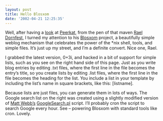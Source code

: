 ```yaml
---
layout: post
title: Hello Blosxom
date: '2002-04-21 12:25:35'
---
```



Well, after having a [look](http://www.pipetree.com/testwiki/Peerkat) at [Peerkat](http://www.oreillynet.com/%7Erael/lang/python/peerkat), from the pen of that maven [Rael Dornfest](http://www.oreillynet.com/%7Erael), I turned my attention to his [Blosxom](http://www.oreillynet.com/%7Erael/lang/perl/blosxom) project, a beautifully simple weblog mechanism that celebrates the power of the *nix shell, tools, and simple files. It’s just up my street, and I’m a definite convert. Nice one, Rael.

I grabbed the latest version, 0+3i, and hacked in a bit of support for simple lists, such as you see on the right hand side of this page. Just as you write blog entries by editing .txt files, where the first line in the file becomes the entry’s title, so you create lists by editing .list files, where the first line in the file becomes the heading for the list. You include a list in your template by including the list’s name in square brackets, like this: [listname].

Because lists are just files, you can generate them in lots of ways. The Google search list on the right was created using a slightly modified version of [Matt Webb’s](http://interconnected.org/home/) [GoogleSearch.pl](http://interconnected.org/home/more/GoogleSearch.pl.txt) script. I’ll probably cron the script to search Google every hour. See – powering Blosxom with standard tools like cron. Lovely.


